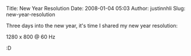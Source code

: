 Title: New Year Resolution
Date: 2008-01-04 05:03
Author: justinnhli
Slug: new-year-resolution

Three days into the new year, it's time I shared my new year resolution:

1280 x 800 @ 60 Hz

:D

